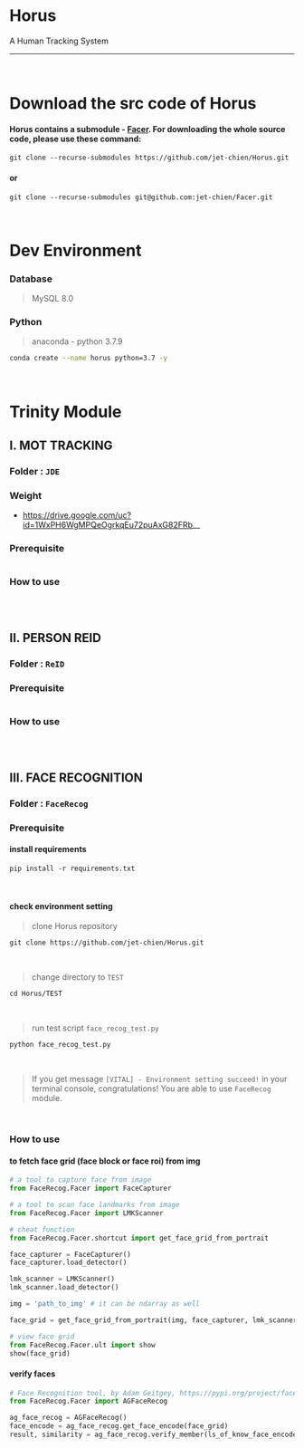 # Horus
A Human Tracking System
<hr>
<br>

# Download the src code of Horus
#### Horus contains a submodule - [Facer](https://github.com/jet-chien/Facer). For downloading the whole source code, please use these command:
```shell script
git clone --recurse-submodules https://github.com/jet-chien/Horus.git
```
#### or
```shell script
git clone --recurse-submodules git@github.com:jet-chien/Facer.git
``` 


<br>


# Dev Environment
### Database
> MySQL 8.0
### Python
> anaconda - python 3.7.9
```bash
conda create --name horus python=3.7 -y
```
<br>

# Trinity Module
## I. MOT TRACKING

### Folder : ```JDE```

### Weight
- https://drive.google.com/uc?id=1WxPH6WgMPQeOgrkqEu72puAxG82FRb__

### Prerequisite
```
```

### How to use
```
```
<br>

## II. PERSON REID

### Folder : ```ReID```

### Prerequisite
```
```

### How to use
```
```
<br>

## III. FACE RECOGNITION

### Folder : ```FaceRecog```

### Prerequisite
#### install requirements
```shell script
pip install -r requirements.txt
```
<br>

#### check environment setting
> clone Horus repository
```shell script
git clone https://github.com/jet-chien/Horus.git
```
<br>

> change directory to ```TEST```
```shell script
cd Horus/TEST
```
<br>

> run test script ```face_recog_test.py```
```shell script
python face_recog_test.py
```
<br>

> If you get message ```[VITAL] - Environment setting succeed!``` in your terminal console, congratulations! You are able to use ```FaceRecog``` module.
<br>

### How to use
#### to fetch face grid (face block or face roi) from img
```python
# a tool to capture face from image 
from FaceRecog.Facer import FaceCapturer

# a tool to scan face landmarks from image
from FaceRecog.Facer import LMKScanner

# cheat function
from FaceRecog.Facer.shortcut import get_face_grid_from_portrait

face_capturer = FaceCapturer()
face_capturer.load_detector()

lmk_scanner = LMKScanner()
lmk_scanner.load_detector()

img = 'path_to_img' # it can be ndarray as well

face_grid = get_face_grid_from_portrait(img, face_capturer, lmk_scanner)

# view face grid
from FaceRecog.Facer.ult import show
show(face_grid)
```

#### verify faces
```python
# Face Recognition tool, by Adam Geitgey, https://pypi.org/project/face-recognition/
from FaceRecog.Facer import AGFaceRecog

ag_face_recog = AGFaceRecog()
face_encode = ag_face_recog.get_face_encode(face_grid)
result, similarity = ag_face_recog.verify_member(ls_of_know_face_encode, unknown_face_encode)
```
<br>
